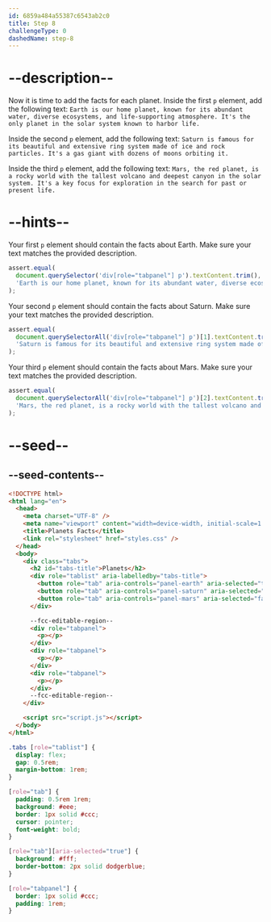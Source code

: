 ```yaml
---
id: 6859a484a55387c6543ab2c0
title: Step 8
challengeType: 0
dashedName: step-8
---
```


# --description--

Now it is time to add the facts for each planet. Inside the first `p` element, add the following text:
`Earth is our home planet, known for its abundant water, diverse ecosystems, and life-supporting atmosphere. It's the only planet in the solar system known to harbor life.`

Inside the second `p` element, add the following text:
`Saturn is famous for its beautiful and extensive ring system made of ice and rock particles. It's a gas giant with dozens of moons orbiting it.`

Inside the third `p` element, add the following text:
`Mars, the red planet, is a rocky world with the tallest volcano and deepest canyon in the solar system. It's a key focus for exploration in the search for past or present life.`

# --hints--

Your first `p` element should contain the facts about Earth. Make sure your text matches the provided description.

```js
assert.equal(
  document.querySelector('div[role="tabpanel"] p').textContent.trim(),
  'Earth is our home planet, known for its abundant water, diverse ecosystems, and life-supporting atmosphere. It\'s the only planet in the solar system known to harbor life.'
);
```

Your second `p` element should contain the facts about Saturn. Make sure your text matches the provided description.

```js
assert.equal(
  document.querySelectorAll('div[role="tabpanel"] p')[1].textContent.trim(),
  'Saturn is famous for its beautiful and extensive ring system made of ice and rock particles. It\'s a gas giant with dozens of moons orbiting it.'
);
```

Your third `p` element should contain the facts about Mars. Make sure your text matches the provided description.

```js
assert.equal(
  document.querySelectorAll('div[role="tabpanel"] p')[2].textContent.trim(),
  'Mars, the red planet, is a rocky world with the tallest volcano and deepest canyon in the solar system. It\'s a key focus for exploration in the search for past or present life.'
);
```

# --seed--

## --seed-contents--

```html
<!DOCTYPE html>
<html lang="en">
  <head>
    <meta charset="UTF-8" />
    <meta name="viewport" content="width=device-width, initial-scale=1.0" />
    <title>Planets Facts</title>
    <link rel="stylesheet" href="styles.css" />
  </head>
  <body>
    <div class="tabs">
      <h2 id="tabs-title">Planets</h2>
      <div role="tablist" aria-labelledby="tabs-title">
        <button role="tab" aria-controls="panel-earth" aria-selected="true" id="tab-earth">🌍 Earth</button>
        <button role="tab" aria-controls="panel-saturn" aria-selected="false" id="tab-saturn">🪐 Saturn</button>
        <button role="tab" aria-controls="panel-mars" aria-selected="false" id="tab-mars">🔴 Mars</button>
      </div>

      --fcc-editable-region--
      <div role="tabpanel">
        <p></p>
      </div>
      <div role="tabpanel">
        <p></p>
      </div>
      <div role="tabpanel">
        <p></p>
      </div>
      --fcc-editable-region--
    </div>

    <script src="script.js"></script>
  </body>
</html>
```

```css
.tabs [role="tablist"] {
  display: flex;
  gap: 0.5rem;
  margin-bottom: 1rem;
}

[role="tab"] {
  padding: 0.5rem 1rem;
  background: #eee;
  border: 1px solid #ccc;
  cursor: pointer;
  font-weight: bold;
}

[role="tab"][aria-selected="true"] {
  background: #fff;
  border-bottom: 2px solid dodgerblue;
}

[role="tabpanel"] {
  border: 1px solid #ccc;
  padding: 1rem;
}
```
